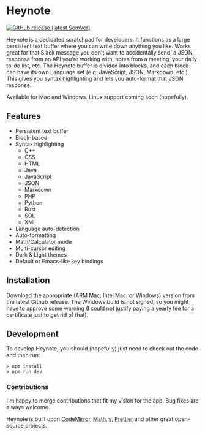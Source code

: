 # Heynote

[![GitHub release (latest SemVer)](https://img.shields.io/github/v/release/heyman/heynote)](https://github.com/heyman/heynote/releases)


Heynote is a dedicated scratchpad for developers. It functions as a large persistent text buffer where you can write down anything you like. Works great for that Slack message you don't want to accidentally send, a JSON response from an API you're working with, notes from a meeting, your daily to-do list, etc. The Heynote buffer is divided into blocks, and each block can have its own Language set (e.g. JavaScript, JSON, Markdown, etc.). This gives you syntax highlighting and lets you auto-format that JSON response.

Available for Mac and Windows. Linux support coming soon (hopefully).

## Features

-   Persistent text buffer
-   Block-based
-   Syntax highlighting
    -   C++
    -   CSS
    -   HTML
    -   Java
    -   JavaScript
    -   JSON
    -   Markdown
    -   PHP
    -   Python
    -   Rust
    -   SQL
    -   XML
-   Language auto-detection
-   Auto-formatting
-   Math/Calculator mode
-   Multi-cursor editing
-   Dark & Light themes
-   Default or Emacs-like key bindings


## Installation

Download the appropriate (ARM Mac, Intel Mac, or Windows) version from the latest Github release. The Windows build is not signed, so you might have to approve some warning (I could not justify paying a yearly fee for a certificate just to get rid of that).

## Development

To develop Heynote, you should (hopefully) just need to check out the code and then run:

```
> npm install
> npm run dev
```

### Contributions

I'm happy to merge contributions that fit my vision for the app. Bug fixes are always welcome. 

Heynote is built upon [CodeMirror](https://codemirror.net/), [Math.js](https://mathjs.org/), [Prettier](https://prettier.io/) and other great open-source projects.

